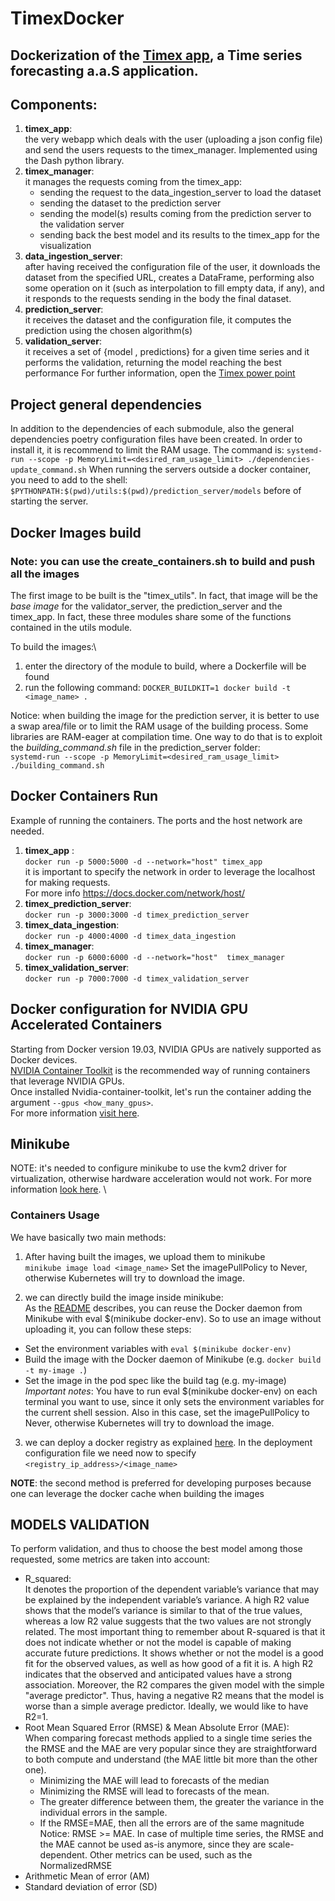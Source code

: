 # TimexDocker
## Dockerization of the [Timex app](https://github.com/AlexMV12/TIMEX), a Time series forecasting a.a.S application.

## **Components**:
1. **timex_app**:\
    the very webapp which deals with the user (uploading a json config file) and send the users requests to the timex_manager. Implemented using the Dash python library.
2. **timex_manager**:\
   it manages the requests coming from the timex_app:
   - sending the request to the data_ingestion_server to load the dataset
   - sending the dataset to the prediction server
   - sending the model(s) results coming from the prediction server to the validation server
   - sending back the best model and its results to the timex_app for the visualization
3. **data_ingestion_server**:\
    after having received the configuration file of the user, it downloads the dataset from the specified URL, creates a DataFrame, performing also some operation on it (such as interpolation to fill empty data, if any), and it responds to the requests sending in the body the final dataset.
4. **prediction_server**:\
    it receives the dataset and the configuration file, it computes the prediction using the chosen algorithm(s)
5. **validation_server**:\
    it receives a set of {model , predictions} for a given time series and it performs the validation, returning the model reaching the best performance
For further information, open the [Timex power point](Documents/Timex.pptx)

## **Project general dependencies**
In addition to the dependencies of each submodule, also the general dependencies poetry configuration files have been created. In order to install it, it is recommend to limit the RAM usage. The command is:
`systemd-run --scope -p MemoryLimit=<desired_ram_usage_limit> ./dependencies-update_command.sh`
When running the servers outside a docker container, you need to add to the shell: `$PYTHONPATH:$(pwd)/utils:$(pwd)/prediction_server/models` before of starting the server.

## **Docker Images build**
### **Note: you can use the create_containers.sh to build and push all the images**

The first image to be built is the "timex_utils".
In fact, that image will be the *base image* for the validator_server, the prediction_server and the timex_app. In fact, these three modules share some of the functions contained in the utils module.

To build the images:\
1. enter the directory of the module to build, where a Dockerfile will be found
2. run the following command: `DOCKER_BUILDKIT=1 docker build -t <image_name> .`

Notice: when building the image for the prediction server, it is better to use a swap area/file or to limit the RAM usage of the building process. Some libraries are RAM-eager at compilation time. One way to do that is to exploit the *building_command.sh* file in the prediction_server folder: \
`systemd-run --scope -p MemoryLimit=<desired_ram_usage_limit> ./building_command.sh`
## **Docker Containers Run**
Example of running the containers. The ports and the host network are needed.

1. **timex_app** :\
    `docker run -p 5000:5000 -d --network="host" timex_app` \
    it is important to specify the network in order to leverage the localhost for making requests. \
    For more info https://docs.docker.com/network/host/
2. **timex_prediction_server**: \
   `docker run -p 3000:3000 -d timex_prediction_server`
3. **timex_data_ingestion**: \
    `docker run -p 4000:4000 -d timex_data_ingestion`
4. **timex_manager**: \
   `docker run -p 6000:6000 -d --network="host"  timex_manager` 
5. **timex_validation_server**: \
   `docker run -p 7000:7000 -d timex_validation_server`

## **Docker configuration for NVIDIA GPU Accelerated Containers**
Starting from Docker version 19.03, NVIDIA GPUs are natively supported as Docker devices. \
[NVIDIA Container Toolkit](https://docs.nvidia.com/datacenter/cloud-native/container-toolkit/install-guide.html) is the recommended way of running containers that leverage NVIDIA GPUs. \
Once installed Nvidia-container-toolkit, let's run the container adding the argument `--gpus <how_many_gpus>`. \
For more information [visit here](https://wiki.archlinux.org/titleDocker#Run_GPU_accelerated_Docker_containers_with_NVIDIA_GPUs).

## **Minikube**
NOTE: it's needed to configure minikube to use the kvm2 driver for virtualization, otherwise hardware acceleration would not work. For more information [look here](https://minikube.sigs.k8s.io/docs/drivers/kvm2/). \

### **Containers Usage**
We have basically two main methods:
1. After having built the images, we upload them to minikube \
    `minikube image load <image_name>`
  Set the imagePullPolicy to Never, otherwise Kubernetes will try to download the image.

2. we can directly build the image inside minikube: \
  As the [README](https://github.com/kubernetes/minikube/blob/0c616a6b42b28a1aab8397f5a9061f8ebbd9f3d9/README.md#reusing-the-docker-daemon) describes, you can reuse the Docker daemon from Minikube with eval $(minikube docker-env). So to use an image without uploading it, you can follow these steps:
  
  - Set the environment variables with `eval $(minikube docker-env)`
  - Build the image with the Docker daemon of Minikube (e.g. `docker build -t my-image .`)
  - Set the image in the pod spec like the build tag (e.g. my-image)
    *Important notes*: You have to run eval $(minikube docker-env) on each terminal you want to use, since it only sets the environment variables for the current shell session. Also in this case, set the imagePullPolicy to Never, otherwise Kubernetes will try to download the image.


3. we can deploy a docker registry as explained [here](https://docs.docker.com/registry/deploying/). 
  In the deployment configuration file we need now to specify `<registry_ip_address>/<image_name>`

**NOTE**: the second method is preferred for developing purposes because one can leverage the docker cache when building the images

## **MODELS VALIDATION**
To perform validation, and thus to choose the best model among those requested, some metrics are taken into account:
- R_squared:\
  It denotes the proportion of the dependent variable’s variance that may be explained by the independent variable’s variance. A high R2 value shows that the model’s variance is similar to that of the true values, whereas a low R2 value suggests that the two values are not strongly related. The most important thing to remember about R-squared is that it does not indicate whether or not the model is capable of making accurate future predictions. It shows whether or not the model is a good fit for the observed values, as well as how good of a fit it is. A high R2 indicates that the observed and anticipated values have a strong association. Moreover, the R2 compares the given model with the simple "average predictor". Thus, having a negative R2 means that the model is worse than a simple average predictor. Ideally, we would like to have R2=1.
- Root Mean Squared Error (RMSE) & Mean Absolute Error (MAE):\
  When comparing forecast methods applied to a single time series the the RMSE and the MAE are very popular since they are straightforward to both compute and understand (the MAE little bit more than the other one).
    - Minimizing the MAE will lead to forecasts of the median
    - Minimizing the RMSE will lead to forecasts of the mean.
    - The greater difference between them, the greater the variance in the individual errors in the sample.
    - If the RMSE=MAE, then all the errors are of the same magnitude
  Notice: RMSE >= MAE.
  In case of multiple time series, the RMSE and the MAE cannot be used as-is anymore, since they are scale-dependent. Other metrics can be used, such as the NormalizedRMSE
- Arithmetic Mean of error (AM)
- Standard deviation of error (SD)